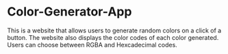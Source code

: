 # Color-Generator-App

This is a website that allows users to generate random colors on a click of a button. The website also displays the color codes of each color generated. Users can choose between RGBA and Hexcadecimal codes.
